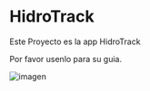 # HidroTrack
Este Proyecto es la app HidroTrack

Por favor usenlo para su guia.

![imagen](https://github.com/davinnci06/HidroTrack/assets/33968416/99faa711-cbfa-4bc8-9d81-028423bf5f5e)
